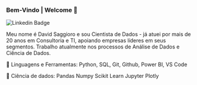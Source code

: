 ### Bem-Vindo | Welcome 👋

<img src="https://camo.githubusercontent.com/34379c25f4681584aa2f8bd8b7a79c696f79c1fb9d5050c29792e79702f570e9/68747470733a2f2f696d672e736869656c64732e696f2f62616467652f2d4c696e6b6564496e2d626c75653f7374796c653d666c61742d737175617265266c6f676f3d4c696e6b6564696e266c6f676f436f6c6f723d7768697465266c696e6b3d68747470733a2f2f7777772e6c696e6b6564696e2e636f6d2f696e2f6b6172696e6e656372697374696e61706572656972612f2f" alt="Linkedin Badge" data-canonical-src="https://img.shields.io/badge/-LinkedIn-blue?style=flat-square&amp;logo=Linkedin&amp;logoColor=white&amp;link=https://www.linkedin.com/in/davidsaggioro/" style="max-width: 100%;">

Meu nome é David Saggioro e sou Cientista de Dados - já atuei por mais de 20 anos em Consultoria e TI, apoiando empresas líderes em seus segmentos. Trabalho atualmente nos processos de Análise de Dados e Ciência de Dados.

🚀 Linguagens e Ferramentas:
Python, SQL, Git, Github, Power BI, VS Code

🎲 Ciência de dados:
Pandas Numpy Scikit Learn Jupyter Plotly
